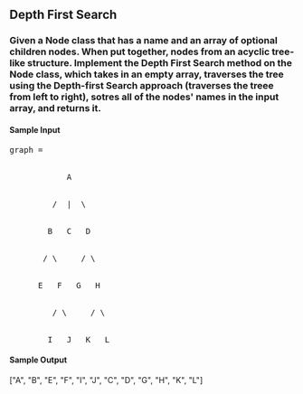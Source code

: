 ## Depth First Search
### Given a Node class that has a name and an array of optional children nodes. When put together, nodes from an acyclic tree-like structure. Implement the Depth First Search method on the Node class, which takes in an empty array, traverses the tree using the Depth-first Search approach (traverses the treee from left to right), sotres all of the nodes' names in the input array, and returns it. 

<h4>Sample Input</h4>

<pre>
graph =    
</br>
            A
</br>
         /  |  \
</br>
        B   C   D
</br>
       / \     / \
</br>
      E   F   G   H
</br>
         / \     / \
</br>
        I   J   K   L
</pre>

<h4>Sample Output</h4>
["A", "B", "E", "F", "I", "J", "C", "D", "G", "H", "K", "L"]
